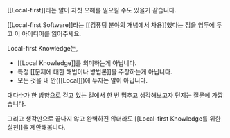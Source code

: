 [[Local-first]]라는 말이 자칫 오해를 일으킬 수도 있을거 같습니다.

[[Local-first Software]]라는 [[컴퓨팅 분야의 개념에서 차용]]했다는 점을 염두에 두고 이 아이디어를 읽어주세요.

Local-first Knowledge는,
- [[Local Knowledge]]를 의미하는게 아닙니다.
- 특정 [[문제에 대한 해법이나 방법론]]을 주장하는게 아닙니다.
- 모든 것을 내 안([[Local]])에 두자는 말이 아닙니다.

대다수가 한 방향으로 걷고 있는 길에서
한 번 멈추고 생각해보고자 던지는 질문에 가깝습니다.

그리고 생각만으로 끝나지 않고
완벽하진 않더라도
[[Local-first Knowledge를 위한 실천]]을 제안해봅니다.